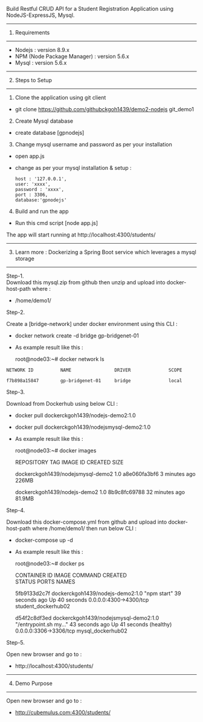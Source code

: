 
Build Restful CRUD API for a Student Registration Application using NodeJS-ExpressJS, Mysql.

--------------------------------------------
1. Requirements
--------------------------------------------
- Nodejs : version 8.9.x
- NPM (Node Package Manager) : version 5.6.x
- Mysql : version 5.6.x


--------------------------------------------
2. Steps to Setup
--------------------------------------------

1. Clone the application using git client

 - git clone https://github.com/githubckgoh1439/demo2-nodejs git_demo1

2. Create Mysql database
  - create database [gpnodejs]

3. Change mysql username and password as per your installation
  - open app.js
  - change as per your mysql installation & setup :

		host : '127.0.0.1',
	    user: 'xxxx',
        password : 'xxxx',
        port : 3306, 
        database:'gpnodejs'

4. Build and run the app 
  - Run this cmd script [node app.js]

The app will start running at http://localhost:4300/students/


----------------------------------------------------------------------------------------
3. Learn more : Dockerizing a Spring Boot service which leverages a mysql storage
----------------------------------------------------------------------------------------

Step-1.  
Download this mysql.zip from github then unzip and upload into docker-host-path where : 

- /home/demo1/

	
Step-2. 

Create a [bridge-network] under docker environment using this CLI :
  
   - docker network create -d bridge gp-bridgenet-01

   - As example result like this : 

     root@node03:~# docker network ls

    NETWORK ID          NAME                DRIVER              SCOPE

    f7b898a15847        gp-bridgenet-01     bridge              local


Step-3. 

Download from Dockerhub using below CLI :  

- docker pull dockerckgoh1439/nodejs-demo2:1.0
- docker pull dockerckgoh1439/nodejsmysql-demo2:1.0

- As example result like this : 

  root@node03:~# docker images

  REPOSITORY                          TAG                  IMAGE ID            CREATED             SIZE

  dockerckgoh1439/nodejsmysql-demo2   1.0                  a8e060fa3bf6        3 minutes ago       226MB

  dockerckgoh1439/nodejs-demo2        1.0                  8b9c8fc69788        32 minutes ago      81.9MB


Step-4. 

Download this docker-compose.yml from github and upload into docker-host-path where /home/demo1/ then run below CLI :

 - docker-compose up -d


 - As example result like this : 

   root@node03:~# docker ps

   CONTAINER ID        IMAGE                                                  COMMAND                  CREATED             
   STATUS                    PORTS                    NAMES

   5fb9133d2c7f        dockerckgoh1439/nodejs-demo2:1.0                           "npm start"      39 
   seconds ago      Up 40 seconds             0.0.0.0:4300->4300/tcp   student_dockerhub02

   d54f2c8df3ed        dockerckgoh1439/nodejsmysql-demo2:1.0                     "/entrypoint.sh my..."   43 
   seconds ago      Up 41 seconds (healthy)   0.0.0.0:3306->3306/tcp   mysql_dockerhub02


Step-5. 

Open new browser and go to :

- http://localhost:4300/students/



----------------------------
4. Demo Purpose
----------------------------

Open new browser and go to :

- http://cubemulus.com:4300/students/







